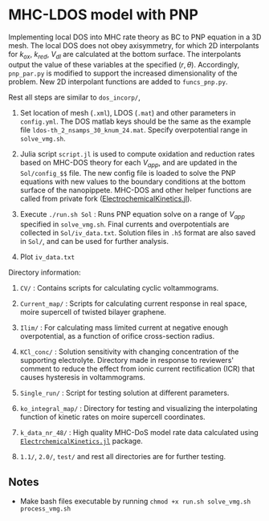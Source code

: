 # MHC-LDOS model with PNP

Implementing local DOS into MHC rate theory as BC to PNP equation in a 3D mesh. The local DOS does not obey axisymmetry, for which 2D interpolants for $`k_{ox}`$, $`k_{red}`$, $`V_{dl}`$ are calculated at the bottom surface. The interpolants output the value of these variables at the specified $`(r, \theta)`$. Accordingly, `pnp_par.py` is modified to support the increased dimensionality of the problem. New 2D interpolant functions are added to `funcs_pnp.py`.

Rest all steps are similar to `dos_incorp/`,

1. Set location of mesh (`.xml`), LDOS (`.mat`) and other parameters in `config.yml`. The DOS matlab keys should be the same as the example file `ldos-th_2_nsamps_30_knum_24.mat`. Specify overpotential range in `solve_vmg.sh`.

2. Julia script `script.jl` is used to compute oxidation and reduction rates based on MHC-DOS theory for each $`V_{app}`$, and are updated in the `Sol/config_$$` file. The new config file is loaded to solve the PNP equations with new values to the boundary conditions at the bottom surface of the nanopippete. MHC-DOS and other helper functions are called from private fork ([ElectrochemicalKinetics.jl](https://github.com/mbabar09/ElectrochemicalKinetics/)). 

3. Execute `./run.sh Sol` : Runs PNP equation solve on a range of $`V_{app}`$ specified in `solve_vmg.sh`. Final currents and overpotentials are collected in `Sol/iv_data.txt`. Solution files in `.h5` format are also saved in `Sol/`, and can be used for further analysis.

4. Plot `iv_data.txt`

Directory information:
1. `CV/` : Contains scripts for calculating cyclic voltammograms.

2. `Current_map/` : Scripts for calculating current response in real space, moire supercell of twisted bilayer graphene.

3. `Ilim/` : For calculating mass limited current at negative enough overpotential, as a function of orifice cross-section radius.

4. `KCl_conc/` : Solution sensitivity with changing concentration of the supporting electrolyte. Directory made in response to reviewers' comment to reduce the effect from ionic current rectification (ICR) that causes hysteresis in voltammograms. 

5. `Single_run/` : Script for testing solution at different parameters. 

6. `ko_integral_map/` : Directory for testing and visualizing the interpolating function of kinetic rates on moire supercell coordinates.

7. `k_data_nr_48/` : High quality MHC-DoS model rate data calculated using [`ElectrchemicalKinetics.jl`](https://github.com/BattModels/ElectrochemicalKinetics.jl) package.

8. `1.1/`, `2.0/`, `test/` and rest all directories are for further testing. 

## Notes

* Make bash files executable by running `chmod +x run.sh solve_vmg.sh process_vmg.sh`